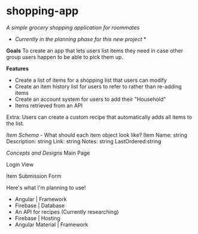 # shopping-app
*A simple grocery shopping application for roommates*

* *Currently in the planning phase for this new project* *

**Goals**
To create an app that lets users list items they need in case other group users happen to be able to pick them up.

**Features**
- Create a list of items for a shopping list that users can modify
- Create an item history list for users to refer to rather than re-adding items
- Create an account system for users to add their "Household"
- Items retrieved from an API

Extra:
Users can create a custom recipe that automatically adds all items to the list.

*Item Schema* - What should each item object look like?
Item Name: string
Description: string
Link: string
Notes: string
LastOrdered:string

*Concepts and Designs*
Main Page

Login View

Item Submission Form



Here's what I'm planning to use!

* Angular | Framework
* Firebase | Database
* An API for recipes (Currently researching)
* Firebase |  Hosting
* Angular Material | Framework
